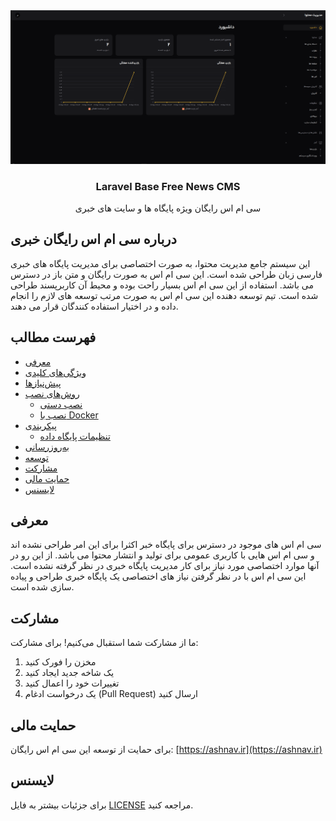 <div align="center" style="text-align: center">
    <img src="images/Screenshot.png" alt="Free News CMS"/>
    <h3>Laravel Base Free News CMS</h3>
    <p>
    سی ام اس رایگان ویژه پایگاه ها و سایت های خبری
    </p>
</div>

## درباره سی ام اس رایگان خبری
این سیستم جامع مدیریت محتوا، به صورت اختصاصی برای مدیریت پایگاه های خبری فارسی زبان طراحی شده است. این سی ام اس به صورت رایگان و متن باز در دسترس می باشد. استفاده از این سی ام اس بسیار راحت بوده و محیط آن کاربرپسند طراحی شده است. تیم توسعه دهنده این سی ام اس به صورت مرتب توسعه های لازم را انجام داده و در اختیار استفاده کنندگان قرار می دهند.

## فهرست مطالب

- [معرفی](#معرفی)
- [ویژگی‌های کلیدی](#ویژگی‌های-کلیدی)
- [پیش‌نیازها](#پیش‌نیازها)
- [روش‌های نصب](#روش‌های-نصب)  
  - [نصب دستی](#نصب-دستی)
  - [نصب با Docker](#نصب-با-docker)
- [پیکربندی](#پیکربندی)
  - [تنظیمات پایگاه داده](#تنظیمات-پایگاه-داده)  
- [به‌روزرسانی](#به‌روزرسانی)
- [توسعه](#توسعه)
- [مشارکت](#مشارکت)
- [حمایت مالی](#حمایت-مالی)
- [لایسنس](#لایسنس)

## معرفی
سی ام اس های موجود در دسترس برای پایگاه خبر اکثرا برای این امر طراحی نشده اند و سی ام اس هایی با کاربری عمومی برای تولید و انتشار محتوا می باشد. از این رو در آنها موارد اختصاصی مورد نیاز برای کار مدیریت پایگاه خبری در نظر گرفته نشده است. این سی ام اس با در نظر گرفتن نیاز های اختصاصی یک پایگاه خبری طراحی و پیاده سازی شده است.


## مشارکت

ما از مشارکت شما استقبال می‌کنیم! برای مشارکت:

1. مخزن را فورک کنید
2. یک شاخه جدید ایجاد کنید
3. تغییرات خود را اعمال کنید
4. یک درخواست ادغام (Pull Request) ارسال کنید

## حمایت مالی

برای حمایت از توسعه این سی ام اس رایگان:
[https://ashnav.ir](https://ashnav.ir)

## لایسنس

 برای جزئیات بیشتر به فایل [LICENSE](LICENSE) مراجعه کنید.


